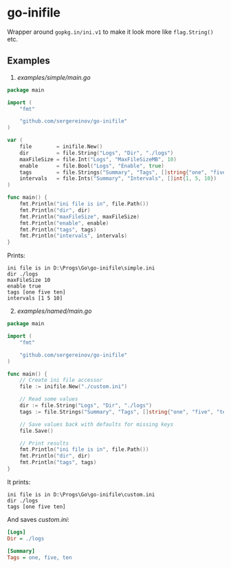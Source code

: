 # go-inifile
Wrapper around `gopkg.in/ini.v1` to make it look more like `flag.String()` etc.

## Examples

1. *examples/simple/main.go*

```go
package main

import (
	"fmt"

	"github.com/sergereinov/go-inifile"
)

var (
	file        = inifile.New()
	dir         = file.String("Logs", "Dir", "./logs")
	maxFileSize = file.Int("Logs", "MaxFileSizeMB", 10)
	enable      = file.Bool("Logs", "Enable", true)
	tags        = file.Strings("Summary", "Tags", []string{"one", "five", "ten"})
	intervals   = file.Ints("Summary", "Intervals", []int{1, 5, 10})
)

func main() {
	fmt.Println("ini file is in", file.Path())
	fmt.Println("dir", dir)
	fmt.Println("maxFileSize", maxFileSize)
	fmt.Println("enable", enable)
	fmt.Println("tags", tags)
	fmt.Println("intervals", intervals)
}
```
Prints:
```
ini file is in D:\Progs\Go\go-inifile\simple.ini
dir ./logs
maxFileSize 10
enable true
tags [one five ten]
intervals [1 5 10]
```

2. *examples/named/main.go*

```go
package main

import (
	"fmt"

	"github.com/sergereinov/go-inifile"
)

func main() {
	// Create ini file accessor
	file := inifile.New("./custom.ini")

	// Read some values
	dir := file.String("Logs", "Dir", "./logs")
	tags := file.Strings("Summary", "Tags", []string{"one", "five", "ten"})

	// Save values back with defaults for missing keys
	file.Save()

	// Print results
	fmt.Println("ini file is in", file.Path())
	fmt.Println("dir", dir)
	fmt.Println("tags", tags)
}
```
It prints:
```
ini file is in D:\Progs\Go\go-inifile\custom.ini
dir ./logs
tags [one five ten]
```
And saves *custom.ini*:
```ini
[Logs]
Dir = ./logs

[Summary]
Tags = one, five, ten
```
